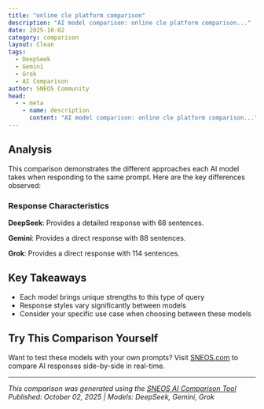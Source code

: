 ```yaml
---
title: "online cle platform comparison"
description: "AI model comparison: online cle platform comparison..."
date: 2025-10-02
category: comparison
layout: Clean
tags:
  - DeepSeek
  - Gemini
  - Grok
  - AI Comparison
author: SNEOS Community
head:
  - - meta
    - name: description
      content: "AI model comparison: online cle platform comparison..."
---
```


<ChatComparison
  title="online cle platform comparison"
  prompt="online cle platform comparison"
  :responses='{"DeepSeek": "Of course. Here is a detailed comparison of online Continuing Legal Education (CLE) platforms, broken down by key factors to help you choose the best one for your needs.\n\n### Quick Comparison Table\n\n| Feature | **Lawline** | **PLI (Practising Law Institute)** | **CLE Unlimited (Barbri)** | **Quimbee** | **ALI CLE** |\n| :--- | :--- | :--- | :--- | :--- | :--- |\n| **Best For** | Comprehensive value, solo/small firms | Prestige, specialized \u0026 complex topics | BARBRI users, comprehensive library | Visual learners, younger attorneys | In-depth analysis, experienced attorneys |\n| **Price Model** | Subscription \u0026 \u00C0 la carte | Primarily \u00C0 la carte (some subscriptions) | Subscription | Subscription | \u00C0 la carte \u0026 some subscriptions |\n| **Content Breadth** | Very Broad | Deep \u0026 Specialized | Broad | Core \u0026 Fundamental | Deep \u0026 Analytical |\n| **State Compliance** | Excellent (all 50 states) | Excellent | Excellent | Growing rapidly | Good (focus on key states) |\n| **User Experience** | Modern, intuitive | Functional, robust | Clean, integrated | Highly modern, engaging | Traditional, professional |\n| **Key Differentiator** | Best overall value \u0026 ease of use | Gold standard for expert faculty | All-in-one with BARBRI bar prep | Animated videos \u0026 case summaries | Academic depth and authority |\n\n---\n\n### In-Depth Platform Analysis\n\n#### 1. Lawline\n* **Overview:** A leader in the online CLE space, known for its massive, high-quality library and user-friendly platform.\n* **Pros:**\n * **Excellent Value:** Subscription plans (e.g., \u0022Premier Pass\u0022) offer unlimited access to thousands of courses for a flat annual fee.\n * **Great Compliance:** Strong accreditation across all 50 states and specialized certifications.\n * **User-Friendly:** Intuitive interface, easy tracking of credits, and mobile apps for learning on the go.\n * **Diverse Faculty:** Features a mix of top practitioners, in-house counsel, and judges.\n* **Cons:**\n * While the library is vast, the depth on some highly niche topics might not match PLI or ALI.\n* **Verdict:** The top choice for most attorneys seeking a reliable, cost-effective, and comprehensive solution.\n\n#### 2. Practising Law Institute (PLI)\n* **Overview:** The prestigious, long-standing leader for high-level and specialized CLE, particularly in areas like corporate law, intellectual property, and litigation.\n* **Pros:**\n * **Expert Faculty:** Consistently features the most recognized experts and scholars in their fields.\n * **In-Depth Content:** Treatises, course handbooks, and programs are known for their depth and practical insights.\n * **Live Webcasts:** High-quality live programs with interactive Q\u0026A.\n* **Cons:**\n * **Expensive:** Primarily an \u00E0 la carte model, with individual programs and subscriptions costing significantly more than competitors.\n * **Less Modern UI:** The website can feel dated compared to newer platforms.\n* **Verdict:** Ideal for attorneys in large firms, specialists, and anyone who needs the most authoritative and detailed instruction on complex topics, and whose firm is likely footing the bill.\n\n#### 3. CLE Unlimited by BARBRI\n* **Overview:** BARBRI\u0027s entry into the ongoing CLE market, leveraging its brand recognition from bar review.\n* **Pros:**\n * **Seamless Integration:** A great option for recent bar exam takers already familiar with the BARBRI ecosystem.\n * **Large Library:** Offers a comprehensive and growing library of on-demand courses.\n * **Strong Compliance:** Good state accreditation and easy credit tracking.\n* **Cons:**\n * The platform and content feel very similar to Lawline, making it more of a direct competitor than an innovator.\n* **Verdict:** A solid, reliable choice, especially for those with a pre-existing loyalty to the BARBRI brand.\n\n#### 4. Quimbee\n* **Overview:** Started as a revolutionary case brief and bar prep tool, Quimbee has aggressively expanded into CLE with a unique, engaging style.\n* **Pros:**\n * **Engaging Format:** Famous for its high-quality animated videos and clear, concise explanations.\n * **Excellent for Fundamentals:** Perfect for brushing up on core concepts or learning a new area of law quickly.\n * **Integrated Platform:** Combines CLE with case briefs, practice questions, and bar prep in one subscription.\n* **Cons:**\n * The content may lack the depth required for experienced specialists.\n * While growing fast, its CLE accreditation library is not yet as vast as Lawline\u0027s or PLI\u0027s.\n* **Verdict:** The best platform for visual learners, law students, and newer attorneys who appreciate a modern, engaging approach to legal education.\n\n#### 5. ALI CLE (American Law Institute)\n* **Overview:** Known for its academic rigor and connection to the ALI\u0027s Restatements of the Law projects.\n* **Pros:**\n * **Authoritative Content:** Programs often feature reporters and advisors involved in the ALI\u0027s projects, providing unique insights.\n * **High-Quality Analysis:** Focuses on deep dives into emerging legal trends and complex doctrinal shifts.\n* **Cons:**\n * Can be expensive and is less focused on the \u0022nuts and bolts\u0022 practical CLE.\n * The style is more traditional and academic.\n* **Verdict:** A top-tier choice for scholarly attorneys, professors, and those who want to understand the \u0022why\u0022 behind the law, not just the \u0022how.\u0022\n\n---\n\n### Key Decision Factors to Consider\n\nWhen making your choice, weigh these factors:\n\n1. **Budget:**\n * **Subscription Model (Lawline, Quimbee, CLE Unlimited):** Best for high volume learning and predictable annual costs.\n * **\u00C0 la Carte Model (PLI, ALI CLE):** Better if you only need a few specific, high-level courses per year.\n\n2. **Your Practice Area \u0026 Experience Level:**\n * **New Attorneys / Generalists:** Quimbee or a Lawline subscription are perfect for building a broad base of knowledge.\n * **Specialists / Experienced Attorneys:** PLI and ALI CLE offer the deep dives you need.\n * **Solo/Small Firm:** Lawline provides the best bang for your buck across a wide range of practical topics.\n\n3. **Learning Style:**\n * **Visual/Modern Learner:** Quimbee is the clear winner.\n * **Traditional/Academic Learner:** PLI and ALI CLE will be more appealing.\n * **Pragmatic Learner:** Lawline and CLE Unlimited focus on practical, actionable skills.\n\n4. **State-Specific Requirements:**\n * **Always Verify!** No matter which platform you choose, always double-check that the specific course you\u0027re taking is accredited in your state(s), especially for ethics, professionalism, or substance abuse credits which often have special rules.\n\n### Final Recommendation\n\n* **For the Best Overall Value \u0026 Experience:** **Lawline**. It strikes the best balance between cost, content quality, library size, and user experience.\n* **For High-Level Specialists \u0026 Large Firms:** **PLI**. The prestige and depth of content are worth the premium price.\n* **For Visual \u0026 Engaging Learning:** **Quimbee**. It\u0027s changing the game for how CLE can be consumed.\n* **For the BARBRI Loyalist:** **CLE Unlimited**. It\u0027s a seamless and comprehensive option.\n\nMost platforms offer free trials. **The best approach is to sign up for a trial (e.g., Lawline or Quimbee) and take a course or two to see if the style and platform fit your learning preferences.**", "Gemini": "Okay, let\u0027s break down a comparison of online CLE (Continuing Legal Education) platforms. To give you the *best* comparison, I need to know what your priorities are. Think about:\n\n* **Your Area of Law:** Some platforms specialize in specific areas like tax, IP, or litigation.\n* **Jurisdiction(s) of Practice:** Requirements vary by state/jurisdiction.\n* **Budget:** Prices range from free to subscription-based to per-course.\n* **Learning Style:** Do you prefer live webinars, on-demand video, audio podcasts, or written materials?\n* **Accreditation \u0026 Reporting:** Is automatic reporting of credits to your jurisdiction important?\n* **Technology/Ease of Use:** Is a clean user interface, mobile app, or specific device compatibility a must-have?\n* **Specific Needs:** Do you need ethics courses, skills-based training, or specific instructors?\n\n**With that said, here\u0027s a general overview of popular platforms, highlighting their strengths and weaknesses:**\n\n**Major Players (General CLE Coverage):**\n\n* **PLI (Practising Law Institute):**\n * **Strengths:** Very reputable, high-quality content, excellent in-depth courses, strong in corporate/securities/finance, broad subject matter coverage, live programs, on-demand options, often considered the \u0022gold standard\u0022 for CLE, good for New York mandatory CLE requirements.\n * **Weaknesses:** One of the most expensive options, can feel academic, not always the most user-friendly platform, focus more on bigger law firms.\n * **Price:** Expensive; courses often several hundred dollars each. Subscription options are available but also expensive.\n\n* **Thomson Reuters/West LegalEdcenter:**\n * **Strengths:** Comprehensive coverage, integrated with Westlaw legal research, broad catalog of courses, good reputation, quality instructors, variety of formats (live, on-demand, audio).\n * **Weaknesses:** Can be pricey, interface can feel a bit dated, search functionality not always the best.\n * **Price:** Subscription-based or per-course. Integration with Westlaw can make it attractive for Westlaw subscribers.\n\n* **LexisNexis:**\n * **Strengths:** Similar to Thomson Reuters, integrated with Lexis legal research, good content, well-established name, decent variety of courses.\n * **Weaknesses:** Pricey, interface could be more modern, customer service sometimes an issue.\n * **Price:** Subscription-based or per-course. Integration with Lexis can make it attractive for Lexis subscribers.\n\n* **ALI CLE (American Law Institute CLE):**\n * **Strengths:** Reputable, focuses on high-level, practical legal education, strong emphasis on scholarly content, often features leading experts, very good for deeper dives into specific topics.\n * **Weaknesses:** More expensive, leans towards academic, not always the most budget-friendly option, fewer \u0022basic\u0022 courses.\n * **Price:** Per-course, can be expensive.\n\n* **National Academy of Continuing Legal Education (NACLE):**\n * **Strengths:** More affordable, good selection of courses, on-demand options, simple interface.\n * **Weaknesses:** Content quality can vary, not as prestigious as PLI or ALI CLE.\n\n* **Lawline:**\n * **Strengths:** Modern, user-friendly interface, affordable subscription options, good selection of courses, mobile app, strong on technology and practice management topics, good value for the money.\n * **Weaknesses:** Content quality can vary (not *bad*, but not always as deep as PLI), not as prestigious as some of the older providers.\n * **Price:** Subscription-based, very competitive pricing.\n\n* **MyLawCLE:**\n * **Strengths:** Focus on affordability, subscription plans, good variety of courses, some live webinars.\n * **Weaknesses:** Content quality can be inconsistent, interface is functional but not fancy.\n\n* **CEB (Continuing Education of the Bar - State Specific):**\n * **Strengths:** If in California, they\u0027re the gold standard for local law.\n * **Weaknesses:** Only relevant to CA attorneys.\n\n**Smaller/Niche Providers:**\n\n* **CLE Programs run by State and Local Bar Associations:** These are often excellent and very affordable, especially for courses focused on local law and ethics. *Highly recommended for your specific jurisdiction.*\n * **Strengths:** Inexpensive, relevant to local practice, good networking opportunities.\n * **Weaknesses:** Limited course selection, may not be available on-demand.\n* **CLE providers specializing in specific practice areas:** (e.g., Tax law, IP law, Bankruptcy law). These are often the best choice for in-depth knowledge in your area of expertise. Examples include:\n * **Strafford:** Known for webinars on niche legal topics.\n * **Lorman Education Services:** Wide range of topics, often practical and hands-on.\n* **The Center for American and International Law (CAIL):** Good reputation for international law topics.\n\n**Free Options (Generally Limited):**\n\n* **Some State Bar Associations:** Offer a limited number of free CLE courses.\n* **Law Schools:** May offer free lectures or webinars.\n* **YouTube:** Can find some relevant content, but quality and accreditation are uncertain. (Use with caution!)\n\n**Key Considerations When Choosing:**\n\n1. **Accreditation:** *Always* verify that the CLE provider is accredited in the jurisdiction(s) where you need credits. Look for the accrediting body (e.g., your state bar association) to be listed on the provider\u0027s website or course description.\n2. **Reporting:** Some platforms automatically report your completed CLE credits to your jurisdiction. This can save you a lot of time and hassle.\n3. **Course Content:** Read course descriptions carefully to ensure the content is relevant to your needs. Look for courses taught by experienced practitioners and leading experts.\n4. **User Reviews:** Check online reviews of the platform and specific courses.\n5. **Trial Period/Free Courses:** Many platforms offer a free trial period or some free courses. Take advantage of these to test out the platform before committing to a subscription or purchasing individual courses.\n6. **Customer Support:** Is customer support readily available if you have questions or technical issues?\n\n**How to Choose the Right Platform for *You*:**\n\n1. **List Your Requirements:** Based on the questions at the beginning of this response, write down your specific needs and priorities.\n2. **Research Providers:** Use the information above and do some additional online research to identify platforms that seem like a good fit.\n3. **Compare Pricing and Features:** Create a spreadsheet or table to compare the pricing, course selection, features, and accreditation of different platforms.\n4. **Read Reviews and Testimonials:** See what other attorneys are saying about their experiences with the platforms.\n5. **Take Advantage of Free Trials:** Sign up for free trials to test out the platforms and see which one you like best.\n6. **Consider Bar Association Offerings:** Always look at what your State and Local Bar Associations provide.\n7. **Choose the Platform That Best Meets Your Needs:** Select the platform that offers the best combination of price, quality, course selection, accreditation, and features for *your* individual needs.\n\n**Example Scenarios:**\n\n* **Solo Practitioner in a Small Town:** Affordable options like Lawline or MyLawCLE might be a good fit, supplemented by courses from the state bar association.\n* **Big Law Associate Specializing in Securities Law:** PLI or Thomson Reuters/West LegalEdcenter would likely be the preferred choice.\n* **Government Attorney on a Tight Budget:** Check for free or low-cost CLE options offered by the state bar or government agencies.\n\n**In summary, there\u0027s no single \u0022best\u0022 CLE platform. The best platform for you depends on your individual needs, budget, and learning style.** Take the time to do your research and choose the platform that\u0027s right for you.\n\nGood luck! Let me know if you can provide your state and area of law - and I can give even more pointed recommendations.\n", "Grok": "When comparing online Continuing Legal Education (CLE) platforms, the goal is to find a provider that meets your specific needs as a legal professional, including jurisdiction requirements, course quality, pricing, user experience, and accreditation. Below, I\u2019ll provide a detailed comparison of some of the most popular online CLE platforms. Note that features, pricing, and course offerings can change, so it\u2019s always a good idea to check the latest information on the platforms\u0027 websites.\n\n### Key Factors to Consider in a CLE Platform\n1. **Accreditation**: Ensure the platform is accredited by your state bar or jurisdiction to count toward mandatory CLE credits.\n2. **Course Variety**: Look for a wide range of topics (e.g., ethics, diversity, technology, substantive law) and formats (live webinars, on-demand videos, podcasts).\n3. **Pricing**: Compare subscription models, pay-per-course options, and whether unlimited access is offered.\n4. **User Experience**: Assess the ease of navigation, quality of content delivery, and availability of mobile apps or offline access.\n5. **Customer Support**: Check for responsive support and resources for technical or accreditation issues.\n6. **Jurisdiction-Specific Content**: Some platforms offer tailored content for specific states, which can be critical for meeting local requirements.\n\n### Comparison of Popular Online CLE Platforms\nHere\u2019s a breakdown of some widely used CLE platforms (as of late 2023 data; specifics may vary):\n\n#### 1. Lawline\n- **Overview**: One of the largest online CLE providers with a vast library of courses.\n- **Accreditation**: Accredited in most U.S. states (check for your specific jurisdiction).\n- **Course Variety**: Over 1,500 on-demand courses and live webinars covering ethics, diversity, mental health, and substantive law.\n- **Pricing**:\n - Unlimited subscription: ~$199\u2013$299/year (varies by state).\n - Pay-per-course: $60\u2013$100 per credit hour.\n- **User Experience**: Intuitive interface, mobile app available, high-quality video production.\n- **Pros**:\n - Extensive catalog with frequent updates.\n - Offers free courses occasionally.\n - Bundle discounts for firms.\n- **Cons**:\n - Subscription may feel expensive if you don\u2019t need unlimited access.\n - Some users report occasional technical glitches.\n\n#### 2. Practising Law Institute (PLI)\n- **Overview**: A well-respected provider known for in-depth, high-quality content often led by top legal experts.\n- **Accreditation**: Accredited in most states, with specific focus on NY, CA, and other major jurisdictions.\n- **Course Variety**: Thousands of hours of content, including live programs, webcasts, and on-demand sessions. Strong focus on corporate law, litigation, and ethics.\n- **Pricing**:\n - Unlimited subscription (Privilege Pass): ~$575\u2013$2,000/year (varies by membership tier).\n - Pay-per-course: $50\u2013$100\u002B per credit hour.\n- **User Experience**: Professional platform, though less modern compared to competitors. Mobile access available.\n- **Pros**:\n - High-quality, detailed content.\n - Often includes course materials (e.g., transcripts, slides).\n - Ideal for complex legal topics.\n- **Cons**:\n - Higher cost compared to some competitors.\n - Interface can feel outdated.\n\n#### 3. ALI CLE (American Law Institute CLE)\n- **Overview**: Focuses on practical, high-quality legal education with content often tied to real-world application.\n- **Accreditation**: Accredited in most jurisdictions.\n- **Course Variety**: Offers live webinars, on-demand courses, and audio programs. Covers ethics, skills, and substantive law.\n- **Pricing**:\n - Subscription (Unlimited Online): ~$299/year.\n - Pay-per-course: $49\u2013$99 per credit hour.\n- **User Experience**: Solid platform with straightforward navigation; mobile-friendly.\n- **Pros**:\n - Affordable unlimited subscription.\n - Practical, case-study-based content.\n- **Cons**:\n - Smaller course catalog compared to Lawline or PLI.\n - Fewer live webinar options.\n\n#### 4. CEU Institute\n- **Overview**: A budget-friendly option with a focus on simplicity and accessibility.\n- **Accreditation**: Accredited in many states (verify for your jurisdiction).\n- **Course Variety**: On-demand courses covering essential topics like ethics and professional responsibility.\n- **Pricing**:\n - Pay-per-course: $20\u2013$50 per credit hour.\n- **User Experience**: Basic but functional platform; no mobile app in some cases.\n- **Pros**:\n - Very affordable.\n - Good for last-minute CLE needs.\n- **Cons**:\n - Limited course selection.\n - Basic production quality.\n\n#### 5. National Business Institute (NBI)\n- **Overview**: Known for practical CLE content tailored to attorneys at all experience levels.\n- **Accreditation**: Accredited in most states.\n- **Course Variety**: Offers live webinars, on-demand seminars, and audio courses with a focus on state-specific content.\n- **Pricing**:\n - Unlimited subscription: ~$359/year.\n - Pay-per-course: $59\u2013$99 per credit hour.\n- **User Experience**: Decent platform, though not as polished as competitors like Lawline.\n- **Pros**:\n - Strong focus on state-specific requirements.\n - Affordable unlimited plan.\n- **Cons**:\n - Smaller library of courses.\n - Interface could be more user-friendly.\n\n#### 6. MCLEZ.com\n- **Overview**: A cost-effective option for attorneys looking for no-frills CLE credits.\n- **Accreditation**: Accredited in many states (double-check for yours).\n- **Course Variety**: On-demand courses, primarily focusing on ethics and basic legal topics.\n- **Pricing**:\n - Pay-per-course: $19.99\u2013$29.99 per credit hour (often discounted).\n- **User Experience**: Very basic website; minimal features.\n- **Pros**:\n - Extremely low cost.\n - Good for attorneys with minimal CLE needs.\n- **Cons**:\n - Limited course depth and variety.\n - Not as engaging or interactive.\n\n### Side-by-Side Comparison Table\n\n| Platform | Unlimited Subscription Cost | Pay-Per-Course Cost | Course Variety | State-Specific Content | User Experience |\n|----------------------|-----------------------------|---------------------|----------------|------------------------|----------------------|\n| Lawline | $199\u2013$299/year | $60\u2013$100/credit | Very High | Yes | Excellent |\n| PLI | $575\u2013$2,000/year | $50\u2013$100\u002B/credit | Very High | Yes (NY, CA focused) | Good |\n| ALI CLE | $299/year | $49\u2013$99/credit | Moderate | Yes | Good |\n| CEU Institute | N/A | $20\u2013$50/credit | Low | Limited | Basic |\n| NBI | $359/year | $59\u2013$99/credit | Moderate | Yes | Average |\n| MCLEZ.com | N/A | $19.99\u2013$29.99/credit| Low | Limited | Basic |\n\n### Recommendations Based on Needs\n- **Best for Comprehensive Content**: Lawline or PLI (if budget allows). Both have extensive libraries and high-quality courses.\n- **Best for Budget-Conscious Attorneys**: MCLEZ.com or CEU Institute for low-cost credits, though content depth may be lacking.\n- **Best for State-Specific Needs**: NBI, as it emphasizes jurisdiction-specific courses.\n- **Best for Corporate/Complex Law Topics**: PLI, due to its expert-led, in-depth programs.\n- **Best for Unlimited Access Value**: ALI CLE or Lawline for affordable unlimited plans with decent variety.\n\n### Final Tips\n- **Check State Bar Requirements**: Some states have specific rules (e.g., live vs. on-demand credits, ethics hours, diversity credits). Ensure the platform aligns with these.\n- **Free Trials/Demos**: Many platforms like Lawline and ALI CLE offer free trials or sample courses to test the content and interface.\n- **Firm Discounts**: If you\u2019re with a law firm, ask about group rates or bundles, especially with PLI or Lawline.\n- **Deadlines**: If you\u2019re cramming for a CLE deadline, prioritize platforms with on-demand courses (e.g., CEU Institute, MCLEZ).\n\nIf you have a specific state or area of law in mind, let me know, and I can refine the comparison further!"}' 
  published-date="02:32"
/>

## Analysis

This comparison demonstrates the different approaches each AI model takes when responding to the same prompt. Here are the key differences observed:

### Response Characteristics

**DeepSeek**: Provides a detailed response with 68 sentences. 

**Gemini**: Provides a direct response with 88 sentences. 

**Grok**: Provides a direct response with 114 sentences. 

## Key Takeaways

- Each model brings unique strengths to this type of query
- Response styles vary significantly between models
- Consider your specific use case when choosing between these models

## Try This Comparison Yourself

Want to test these models with your own prompts? Visit [SNEOS.com](https://sneos.com) to compare AI responses side-by-side in real-time.

---

*This comparison was generated using the [SNEOS AI Comparison Tool](https://sneos.com)*
*Published: October 02, 2025 | Models: DeepSeek, Gemini, Grok*
